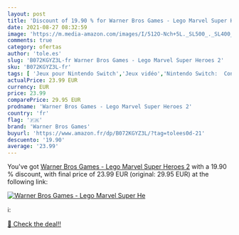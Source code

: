 ```yaml
---
layout: post
title: 'Discount of 19.90 % for Warner Bros Games - Lego Marvel Super He'
date: 2021-08-27 08:32:59
image: 'https://m.media-amazon.com/images/I/512O-Nch+5L._SL500_._SL400_.jpg'
comments: true
category: ofertas
author: 'tole.es'
slug: 'B072KGYZ3L-fr Warner Bros Games - Lego Marvel Super Heroes 2'
sku: 'B072KGYZ3L-fr'
tags: [ 'Jeux pour Nintendo Switch','Jeux vidéo','Nintendo Switch:  Consoles, jeux et accessoires','lego','warner bros games', ]
actualPrice: 23.99 EUR
currency: EUR
price: 23.99
comparePrice: 29.95 EUR
prodname: 'Warner Bros Games - Lego Marvel Super Heroes 2'
country: 'fr'
flag: '🇫🇷'
brand: 'Warner Bros Games'
buyurl: 'https://www.amazon.fr/dp/B072KGYZ3L/?tag=tolees0d-21'
descuento: '19.90'
average: '23.99'
---
```


You've got [Warner Bros Games - Lego Marvel Super Heroes 2](https://www.amazon.fr/dp/B072KGYZ3L/?tag=tolees0d-21) with a  19.90 % discount, with final price of 23.99 EUR (original: 29.95 EUR) at the following link:

[![Warner Bros Games - Lego Marvel Super He](https://m.media-amazon.com/images/I/512O-Nch+5L._SL500_._SL400_.jpg)](https://www.amazon.fr/dp/B072KGYZ3L/?tag=tolees0d-21)

ℹ️:


[🛒 Check the deal!!](https://www.amazon.fr/dp/B072KGYZ3L/?tag=tolees0d-21)
